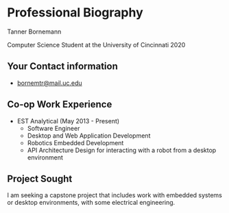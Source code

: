 # Professional Biography

Tanner Bornemann

Computer Science Student at the University of Cincinnati 2020

## Your Contact information

- bornemtr@mail.uc.edu

## Co-op Work Experience

- EST Analytical (May 2013 - Present)
  - Software Engineer
  - Desktop and Web Application Development
  - Robotics Embedded Development
  - API Architecture Design for interacting with a robot from a desktop environment

## Project Sought

I am seeking a capstone project that includes work with embedded systems or desktop environments, with some electrical engineering.
